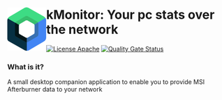 # <img align="left" src="_imgs/compose-logo.svg" height=100> kMonitor: Your pc stats over the network

<!---freshmark shields
output = [
link(image('Circle CI', 'https://circleci.com/gh/diffplug/spotless/tree/main.svg?style=shield'), 'https://circleci.com/gh/diffplug/spotless/tree/main'),
link(shield('Live chat', 'gitter', 'chat', 'brightgreen'), 'https://gitter.im/{{org}}/{{name}}'),
link(shield('License Apache', 'license', 'apache', 'brightgreen'), 'https://tldrlegal.com/license/apache-license-2.0-(apache-2.0)')
].join('\n');
-->
[![License Apache](https://img.shields.io/badge/license-apache-brightgreen.svg)](https://tldrlegal.com/license/apache-license-2.0-(apache-2.0))
[![Quality Gate Status](https://sonarcloud.io/api/project_badges/measure?project=Danil0v3s_kMonitor&metric=alert_status)](https://sonarcloud.io/summary/new_code?id=Danil0v3s_kMonitor)
<!---freshmark /shields -->

### What is it?
A small desktop companion application to enable you to provide MSI Afterburner data to your network
